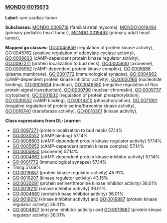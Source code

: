 
### [MONDO:0015673](http://purl.obolibrary.org/obo/MONDO_0015673)
**Label:** rare cardiac tumor

**Subclasses:** [MONDO:0009719](http://purl.obolibrary.org/obo/MONDO_0009719) (familial atrial myxoma), [MONDO:0019494](http://purl.obolibrary.org/obo/MONDO_0019494) (primary pediatric heart tumor), [MONDO:0019493](http://purl.obolibrary.org/obo/MONDO_0019493) (primary adult heart tumor), 

**Mapped go classes:** [GO:0045859](http://purl.obolibrary.org/obo/GO_0045859) (regulation of protein kinase activity), [GO:0045762](http://purl.obolibrary.org/obo/GO_0045762) (positive regulation of adenylate cyclase activity), [GO:0008603](http://purl.obolibrary.org/obo/GO_0008603) (cAMP-dependent protein kinase regulator activity), [GO:0097271](http://purl.obolibrary.org/obo/GO_0097271) (protein localization to bud neck), [GO:0005930](http://purl.obolibrary.org/obo/GO_0005930) (axoneme), [GO:0005952](http://purl.obolibrary.org/obo/GO_0005952) (cAMP-dependent protein kinase complex), [GO:0005886](http://purl.obolibrary.org/obo/GO_0005886) (plasma membrane), [GO:0001772](http://purl.obolibrary.org/obo/GO_0001772) (immunological synapse), [GO:0004862](http://purl.obolibrary.org/obo/GO_0004862) (cAMP-dependent protein kinase inhibitor activity), [GO:0000166](http://purl.obolibrary.org/obo/GO_0000166) (nucleotide binding), [GO:0005634](http://purl.obolibrary.org/obo/GO_0005634) (nucleus), [GO:0046580](http://purl.obolibrary.org/obo/GO_0046580) (negative regulation of Ras protein signal transduction), [GO:0000790](http://purl.obolibrary.org/obo/GO_0000790) (nuclear chromatin), [GO:0005737](http://purl.obolibrary.org/obo/GO_0005737) (cytoplasm), [GO:0001932](http://purl.obolibrary.org/obo/GO_0001932) (regulation of protein phosphorylation), [GO:0030552](http://purl.obolibrary.org/obo/GO_0030552) (cAMP binding), [GO:0016310](http://purl.obolibrary.org/obo/GO_0016310) (phosphorylation), [GO:0071901](http://purl.obolibrary.org/obo/GO_0071901) (negative regulation of protein serine/threonine kinase activity), [GO:0016740](http://purl.obolibrary.org/obo/GO_0016740) (transferase activity), [GO:0016301](http://purl.obolibrary.org/obo/GO_0016301) (kinase activity), 

**Class expressions from DL-Learner:**

- [GO:0097271](http://purl.obolibrary.org/obo/GO_0097271) (protein localization to bud neck) 57.14%
- [GO:0030552](http://purl.obolibrary.org/obo/GO_0030552) (cAMP binding) 57.14%
- [GO:0008603](http://purl.obolibrary.org/obo/GO_0008603) (cAMP-dependent protein kinase regulator activity) 57.14%
- [GO:0005952](http://purl.obolibrary.org/obo/GO_0005952) (cAMP-dependent protein kinase complex) 57.14%
- [GO:0005930](http://purl.obolibrary.org/obo/GO_0005930) (axoneme) 57.14%
- [GO:0004862](http://purl.obolibrary.org/obo/GO_0004862) (cAMP-dependent protein kinase inhibitor activity) 57.14%
- [GO:0001772](http://purl.obolibrary.org/obo/GO_0001772) (immunological synapse) 57.14%
- Thing 51.69%
- [GO:0019887](http://purl.obolibrary.org/obo/GO_0019887) (protein kinase regulator activity) 45.91%
- [GO:0019207](http://purl.obolibrary.org/obo/GO_0019207) (kinase regulator activity) 43.15%
- [GO:0030291](http://purl.obolibrary.org/obo/GO_0030291) (protein serine/threonine kinase inhibitor activity) 36.01%
- [GO:0019210](http://purl.obolibrary.org/obo/GO_0019210) (kinase inhibitor activity) 36.01%
- [GO:0004860](http://purl.obolibrary.org/obo/GO_0004860) (protein kinase inhibitor activity) 36.01%
- [GO:0019210](http://purl.obolibrary.org/obo/GO_0019210) (kinase inhibitor activity) and [GO:0019887](http://purl.obolibrary.org/obo/GO_0019887) (protein kinase regulator activity) 36.01%
- [GO:0004857](http://purl.obolibrary.org/obo/GO_0004857) (enzyme inhibitor activity) and [GO:0019887](http://purl.obolibrary.org/obo/GO_0019887) (protein kinase regulator activity) 36.01%


